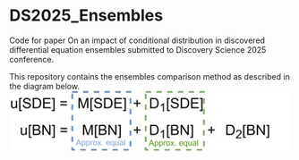 # DS2025_Ensembles
Code for paper On an impact of conditional distribution in discovered differential equation ensembles submitted to Discovery Science 2025 conference.

This repository contains the ensembles comparison method as described in the diagram below.
![Ensembles comparison](/sdebn_scheme.png)
